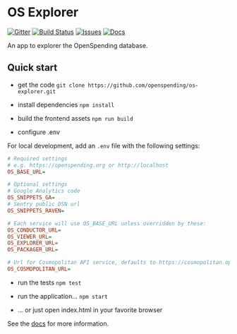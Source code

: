 # OS Explorer

[![Gitter](https://img.shields.io/gitter/room/openspending/chat.svg)](https://gitter.im/openspending/chat)
[![Build Status](https://travis-ci.org/openspending/os-explorer.svg?branch=master)](https://travis-ci.org/openspending/os-explorer)
[![Issues](https://img.shields.io/badge/issue-tracker-orange.svg)](https://github.com/openspending/openspending/issues)
[![Docs](https://img.shields.io/badge/docs-latest-blue.svg)](http://docs.openspending.org/en/latest/developers/explorer/)

An app to explorer the OpenSpending database.

## Quick start


- get the code
`git clone https://github.com/openspending/os-explorer.git`

- install dependencies
`npm install`

- build the frontend assets
`npm run build`

- configure .env

For local development, add an `.env` file with the following settings:
```ini
# Required settings
# e.g. https://openspending.org or http://localhost
OS_BASE_URL=

# Optional settings
# Google Analytics code
OS_SNIPPETS_GA=
# Sentry public DSN url
OS_SNIPPETS_RAVEN=

# Each service will use OS_BASE_URL unless overridden by these:
OS_CONDUCTOR_URL=
OS_VIEWER_URL=
OS_EXPLORER_URL=
OS_PACKAGER_URL=

# Url for Cosmopolitan API service, defaults to https://cosmopolitan.openspending.org/?format=json
OS_COSMOPOLITAN_URL=
```

- run the tests
`npm test`

- run the application...
`npm start`

- ... or just open index.html in your favorite browser

See the [docs](http://docs.openspending.org/en/latest/developers/explorer/) for more information.
